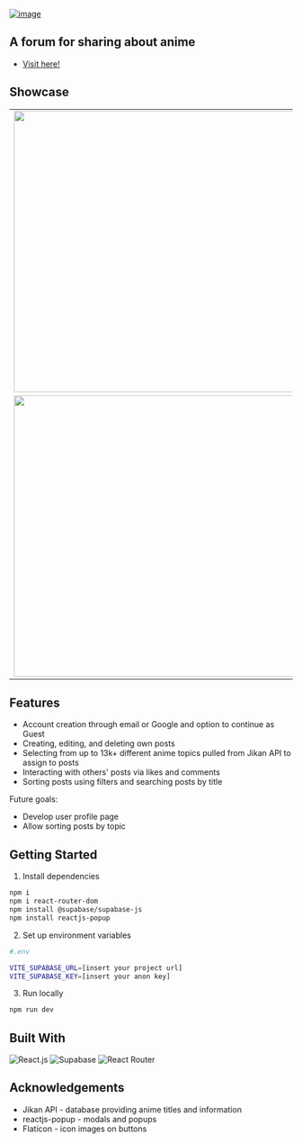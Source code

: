 <a href="https://graceful-platypus-f3b0b6.netlify.app/">![image](https://github.com/user-attachments/assets/afb5a554-2164-47c4-9589-095e6cc79cd4)</a>

## A forum for sharing about anime
- <a href="https://graceful-platypus-f3b0b6.netlify.app/">Visit here!</a>

## Showcase
<table>
  <tr>
    <td><img width=500 src="https://github.com/user-attachments/assets/eccd7b6d-ba10-49a1-89a0-edfa993b5826"/></td>
    <td><img width=500 src="https://github.com/user-attachments/assets/d9eba0b0-18ba-4a86-956a-28157efcff4b"/></td>
  </tr>
  <tr>
    <td><img width=500 src="https://github.com/user-attachments/assets/0c07375b-f612-4a6c-b24b-f05ce53b2575"/></td>
    <td><img width=500 src="https://github.com/user-attachments/assets/739dbb8c-31e6-4589-8225-2732ab3241e8"/></td>
  </tr>
</table>

## Features
* Account creation through email or Google and option to continue as Guest
* Creating, editing, and deleting own posts
* Selecting from up to 13k+ different anime topics pulled from Jikan API to assign to posts
* Interacting with others' posts via likes and comments
* Sorting posts using filters and searching posts by title

Future goals:
* Develop user profile page
* Allow sorting posts by topic

## Getting Started
1. Install dependencies
```bash
npm i
npm i react-router-dom
npm install @supabase/supabase-js
npm install reactjs-popup
```

2. Set up environment variables
```bash
#.env

VITE_SUPABASE_URL=[insert your project url]
VITE_SUPABASE_KEY=[insert your anon key]
```

3. Run locally
```bash
npm run dev
```

## Built With
![React.js](https://img.shields.io/badge/React-20232A?style=for-the-badge&logo=react&logoColor=61DAFB)
![Supabase](https://img.shields.io/badge/Supabase-36d421?style=for-the-badge&logo=Supabase&logoColor=white)
![React Router](https://img.shields.io/badge/React_Router-CA4245?style=for-the-badge&logo=react-router&logoColor=white)

## Acknowledgements
- Jikan API - database providing anime titles and information
- reactjs-popup - modals and popups
- Flaticon - icon images on buttons
